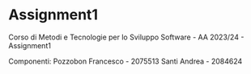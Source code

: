 # Assignment1
Corso di Metodi e Tecnologie per lo Sviluppo Software - AA 2023/24 - Assignment1

Componenti:
Pozzobon Francesco - 2075513
Santi Andrea - 2084624
